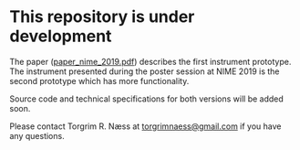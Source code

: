 # This repository is under development
The paper ([paper_nime_2019.pdf](https://github.com/edrukar/intelligent_instrument/blob/master/paper_nime_2019.pdf)) describes the first instrument prototype. The instrument presented during the poster session at NIME 2019 is the second prototype which has more functionality.

Source code and technical specifications for both versions will be added soon.

Please contact Torgrim R. Næss at torgrimnaess@gmail.com if you have any questions.

